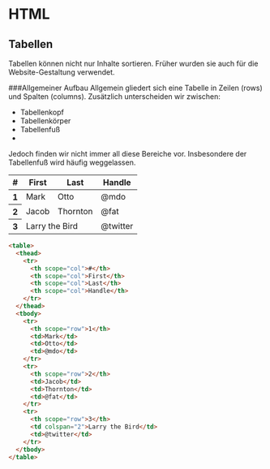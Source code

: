 # HTML
## Tabellen
Tabellen können nicht nur Inhalte sortieren. Früher wurden sie auch für die Website-Gestaltung verwendet.

###Allgemeiner Aufbau
Allgemein gliedert sich eine Tabelle in Zeilen (rows) und Spalten (columns). Zusätzlich unterscheiden wir zwischen:

- Tabellenkopf
- Tabellenkörper
- Tabellenfuß
- 
Jedoch finden wir nicht immer all diese Bereiche vor. Insbesondere der Tabellenfuß wird häufig weggelassen.

<table class="pf-v5-c-table pf-m-grid-lg"
role="grid"
aria-label="This is a sortable table example"
id="table-sortable">
  <thead  class="pf-v5-c-table__thead">
    <tr class="pf-v5-c-table__tr" role="row">
      <th class="pf-v5-c-table__th pf-v5-c-table__sort pf-m-selected"
          role="columnheader"
          aria-sort="ascending"
          scope="col">#</th>
      <th class="pf-v5-c-table__th pf-v5-c-table__sort pf-m-help"
          role="columnheader"
          aria-sort="none"
          scope="col">First</th>
      <th class="pf-v5-c-table__th pf-v5-c-table__sort pf-m-help"
          role="columnheader"
          aria-sort="none"
          scope="col">Last</th>
      <th class="pf-v5-c-table__th pf-v5-c-table__sort pf-m-help"
          role="columnheader"
          aria-sort="none"
          scope="col">Handle</th>
    </tr>
  </thead>
  <tbody class="pf-v5-c-table__tbody" role="rowgroup">
    <tr class="pf-v5-c-table__tr" role="row">
      <th scope="row">1</th>
      <td class="pf-v5-c-table__td"
        role="cell">Mark</td>
      <td class="pf-v5-c-table__td"
          role="cell">Otto</td>
      <td class="pf-v5-c-table__td"
          role="cell">@mdo</td>
    </tr>
    <tr class="pf-v5-c-table__tr" role="row">
      <th class="pf-v5-c-table__td"
          role="cell" scope="row">2</th>
      <td class="pf-v5-c-table__td"
          role="cell">Jacob</td>
      <td class="pf-v5-c-table__td"
          role="cell">Thornton</td>
      <td class="pf-v5-c-table__td"
          role="cell">@fat</td>
    </tr>
    <tr class="pf-v5-c-table__tr" role="row">
      <th class="pf-v5-c-table__td"
          role="cell" scope="row">3</th>
      <td class="pf-v5-c-table__td"
          role="cell" colspan="2">Larry the Bird</td>
      <td class="pf-v5-c-table__td"
          role="cell">@twitter</td>
    </tr>
  </tbody>
</table>


````html
<table>
  <thead>
    <tr>
      <th scope="col">#</th>
      <th scope="col">First</th>
      <th scope="col">Last</th>
      <th scope="col">Handle</th>
    </tr>
  </thead>
  <tbody>
    <tr>
      <th scope="row">1</th>
      <td>Mark</td>
      <td>Otto</td>
      <td>@mdo</td>
    </tr>
    <tr>
      <th scope="row">2</th>
      <td>Jacob</td>
      <td>Thornton</td>
      <td>@fat</td>
    </tr>
    <tr>
      <th scope="row">3</th>
      <td colspan="2">Larry the Bird</td>
      <td>@twitter</td>
    </tr>
  </tbody>
</table>
````